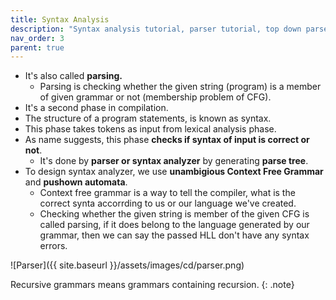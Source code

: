 ```yaml
---
title: Syntax Analysis
description: "Syntax analysis tutorial, parser tutorial, top down parser, bottom up parser"
nav_order: 3
parent: true
---
```


- It's also called **parsing.**
    - Parsing is checking whether the given string (program) is a member of given grammar or not (membership problem of CFG).
- It's a second phase in compilation.
- The structure of a program statements, is known as syntax.
- This phase takes tokens as input from lexical analysis phase.
- As name suggests, this phase **checks if syntax of input is correct or not**.
    - It's done by **parser or syntax analyzer** by generating **parse tree**.
- To design syntax analyzer, we use **unambigious Context Free Grammar** and **pushown automata**.
    - Context free grammar is a way to tell the compiler, what is the correct synta accorrding to us or our language we've created.
    - Checking whether the given string is member of the given CFG is called parsing, if it does belong to the language generated by our grammar, then we can say the passed HLL don't have any syntax errors.
    

![Parser]({{ site.baseurl }}/assets/images/cd/parser.png)

Recursive grammars means grammars containing recursion.
{: .note}
